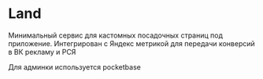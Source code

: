 # Land

Минимальный сервис для кастомных посадочных страниц под приложение. 
Интегрирован с Яндекс метрикой для передачи конверсий в ВК рекламу и РСЯ

Для админки используется pocketbase